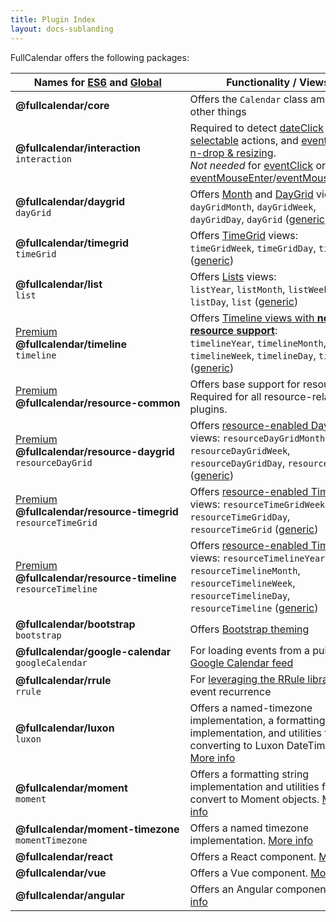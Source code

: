 ```yaml
---
title: Plugin Index
layout: docs-sublanding
---
```


FullCalendar offers the following packages:

<style>
  .plugin-table td:first-child strong { display: block; white-space: nowrap }
</style>

<table class='plugin-table'>
<thead>
  <tr>
    <th>Names for <a href='initialize-es6'>ES6</a> and <a href='initialize-globals#plugins'>Global</a></th>
    <th>Functionality / Views</th>
    <th>Yarn</th>
    <th colspan='2' style='text-align:center'>jsDelivr</th>
      <!-- TODO: don't hardcode latest v4 version URLs -->
  </tr>
</thead>
<tbody>
  <tr>
    <td>
      <strong>@fullcalendar/core</strong>
    </td>
    <td>
      Offers the <code>Calendar</code> class among other things
    </td>
    <td><a href='https://yarnpkg.com/package/@fullcalendar/core'>Yarn</a></td>
    <td><a href='https://cdn.jsdelivr.net/npm/@fullcalendar/core@4.4.2/main.min.js'>JS</a></td>
    <td><a href='https://cdn.jsdelivr.net/npm/@fullcalendar/core@4.4.2/main.min.css'>CSS</a></td>
  </tr>
  <tr>
    <td>
      <strong>@fullcalendar/interaction</strong>
      <code>interaction</code>
    </td>
    <td>
      Required to detect <a href='dateClick'>dateClick</a> actions,
      <a href='selectable'>selectable</a> actions, and
      <a href='editable'>event drag-n-drop &amp; resizing</a>.<br />
      <em>Not needed</em> for
      <a href='eventClick'>eventClick</a> or
      <a href='eventMouseEnter'>eventMouseEnter</a>/<a href='eventMouseLeave'>eventMouseLeave</a>.
    </td>
    <td><a href='https://yarnpkg.com/package/@fullcalendar/interaction'>Yarn</a></td>
    <td><a href='https://cdn.jsdelivr.net/npm/@fullcalendar/interaction@4.4.2/main.min.js'>JS</a></td>
    <td>n/a</td>
  </tr>
  <tr>
    <td>
      <strong>@fullcalendar/daygrid</strong>
      <code>dayGrid</code>
    </td>
    <td>
      Offers <a href='month-view'>Month</a> and <a href='daygrid-view'>DayGrid</a> views:<br />
      <code>dayGridMonth</code>,
      <code>dayGridWeek</code>,
      <code>dayGridDay</code>,
      <code>dayGrid</code> (<a href='custom-view-with-settings'>generic</a>)
    </td>
    <td><a href='https://yarnpkg.com/package/@fullcalendar/daygrid'>Yarn</a></td>
    <td><a href='https://cdn.jsdelivr.net/npm/@fullcalendar/daygrid@4.4.2/main.min.js'>JS</a></td>
    <td><a href='https://cdn.jsdelivr.net/npm/@fullcalendar/daygrid@4.4.2/main.min.css'>CSS</a></td>
  </tr>
  <tr>
    <td>
      <strong>@fullcalendar/timegrid</strong>
      <code>timeGrid</code>
    </td>
    <td>
      Offers <a href='timegrid-view'>TimeGrid</a> views:<br />
      <code>timeGridWeek</code>,
      <code>timeGridDay</code>,
      <code>timeGrid</code> (<a href='custom-view-with-settings'>generic</a>)
    </td>
    <td><a href='https://yarnpkg.com/package/@fullcalendar/timegrid'>Yarn</a></td>
    <td><a href='https://cdn.jsdelivr.net/npm/@fullcalendar/timegrid@4.4.2/main.min.js'>JS</a></td>
    <td><a href='https://cdn.jsdelivr.net/npm/@fullcalendar/timegrid@4.4.2/main.min.css'>CSS</a></td>
  </tr>
  <tr>
    <td>
      <strong>@fullcalendar/list</strong>
      <code>list</code>
    </td>
    <td>
      Offers <a href='list-view'>Lists</a> views:<br />
      <code>listYear</code>,
      <code>listMonth</code>,
      <code>listWeek</code>,
      <code>listDay</code>,
      <code>list</code> (<a href='custom-view-with-settings'>generic</a>)
    </td>
    <td><a href='https://yarnpkg.com/package/@fullcalendar/list'>Yarn</a></td>
    <td><a href='https://cdn.jsdelivr.net/npm/@fullcalendar/list@4.4.2/main.min.js'>JS</a></td>
    <td><a href='https://cdn.jsdelivr.net/npm/@fullcalendar/list@4.4.2/main.min.css'>CSS</a></td>
  </tr>
  <tr>
    <td>
      <a href='{{ site.baseurl }}/pricing' class='badge'>Premium</a>
      <strong>@fullcalendar/timeline</strong>
      <code>timeline</code>
    </td>
    <td>
      Offers <a href='timeline-view-no-resources'>Timeline views with <strong>no resource support</strong></a>:<br />
      <code>timelineYear</code>,
      <code>timelineMonth</code>,
      <code>timelineWeek</code>,
      <code>timelineDay</code>,
      <code>timeline</code> (<a href='custom-view-with-settings'>generic</a>)
    </td>
    <td><a href='https://yarnpkg.com/package/@fullcalendar/timeline'>Yarn</a></td>
    <td><a href='https://cdn.jsdelivr.net/npm/@fullcalendar/timeline@4.4.2/main.min.js'>JS</a></td>
    <td><a href='https://cdn.jsdelivr.net/npm/@fullcalendar/timeline@4.4.2/main.min.css'>CSS</a></td>
  </tr>
  <tr>
    <td>
      <a href='{{ site.baseurl }}/pricing' class='badge'>Premium</a>
      <strong>@fullcalendar/resource-common</strong>
    </td>
    <td>
      Offers base support for resources. Required for all resource-related plugins.
    </td>
    <td><a href='https://yarnpkg.com/package/@fullcalendar/resource-common'>Yarn</a></td>
    <td><a href='https://cdn.jsdelivr.net/npm/@fullcalendar/resource-common@4.4.2/main.min.js'>JS</a></td>
    <td>n/a</td>
  </tr>
  <tr>
    <td>
      <a href='{{ site.baseurl }}/pricing' class='badge'>Premium</a>
      <strong>@fullcalendar/resource-daygrid</strong>
      <code>resourceDayGrid</code>
    </td>
    <td>
      Offers <a href='resource-daygrid-view'>resource-enabled DayGrid</a> views:
      <code>resourceDayGridMonth</code>,
      <code>resourceDayGridWeek</code>,
      <code>resourceDayGridDay</code>,
      <code>resourceDayGrid</code> (<a href='custom-view-with-settings'>generic</a>)
    </td>
    <td><a href='https://yarnpkg.com/package/@fullcalendar/resource-daygrid'>Yarn</a></td>
    <td><a href='https://cdn.jsdelivr.net/npm/@fullcalendar/resource-daygrid@4.4.2/main.min.js'>JS</a></td>
    <td>n/a</td>
  </tr>
  <tr>
    <td>
      <a href='{{ site.baseurl }}/pricing' class='badge'>Premium</a>
      <strong>@fullcalendar/resource-timegrid</strong>
      <code>resourceTimeGrid</code>
    </td>
    <td>
      Offers <a href='vertical-resource-view'>resource-enabled TimeGrid</a> views:
      <code>resourceTimeGridWeek</code>,
      <code>resourceTimeGridDay</code>,
      <code>resourceTimeGrid</code> (<a href='custom-view-with-settings'>generic</a>)
    </td>
    <td><a href='https://yarnpkg.com/package/@fullcalendar/resource-timegrid'>Yarn</a></td>
    <td><a href='https://cdn.jsdelivr.net/npm/@fullcalendar/resource-timegrid@4.4.2/main.min.js'>JS</a></td>
    <td>n/a</td>
  </tr>
  <tr>
    <td>
      <a href='{{ site.baseurl }}/pricing' class='badge'>Premium</a>
      <strong>@fullcalendar/resource-timeline</strong>
      <code>resourceTimeline</code>
    </td>
    <td>
      Offers <a href='timeline-view'>resource-enabled Timeline</a> views:
      <code>resourceTimelineYear</code>,
      <code>resourceTimelineMonth</code>,
      <code>resourceTimelineWeek</code>,
      <code>resourceTimelineDay</code>,
      <code>resourceTimeline</code> (<a href='custom-view-with-settings'>generic</a>)
    </td>
    <td><a href='https://yarnpkg.com/package/@fullcalendar/resource-timeline'>Yarn</a></td>
    <td><a href='https://cdn.jsdelivr.net/npm/@fullcalendar/resource-timeline@4.4.2/main.min.js'>JS</a></td>
    <td><a href='https://cdn.jsdelivr.net/npm/@fullcalendar/resource-timeline@4.4.2/main.min.css'>CSS</a></td>
  </tr>
  <tr>
    <td>
      <strong>@fullcalendar/bootstrap</strong>
      <code>bootstrap</code>
    </td>
    <td>
      Offers <a href='bootstrap-theme'>Bootstrap theming</a>
    </td>
    <td><a href='https://yarnpkg.com/package/@fullcalendar/bootstrap'>Yarn</a></td>
    <td><a href='https://cdn.jsdelivr.net/npm/@fullcalendar/bootstrap@4.4.2/main.min.js'>JS</a></td>
    <td>n/a</td>
  </tr>
  <tr>
    <td>
      <strong>@fullcalendar/google-calendar</strong>
      <code>googleCalendar</code>
    </td>
    <td>
      For loading events from a public <a href='google-calendar'>Google Calendar feed</a>
    </td>
    <td><a href='https://yarnpkg.com/package/@fullcalendar/google-calendar'>Yarn</a></td>
    <td><a href='https://cdn.jsdelivr.net/npm/@fullcalendar/google-calendar@4.4.2/main.min.js'>JS</a></td>
    <td>n/a</td>
  </tr>
  <tr>
    <td>
      <strong>@fullcalendar/rrule</strong>
      <code>rrule</code>
    </td>
    <td>
      For <a href='rrule-plugin'>leveraging the RRule library</a> for event recurrence
    </td>
    <td><a href='https://yarnpkg.com/package/@fullcalendar/rrule'>Yarn</a></td>
    <td><a href='https://cdn.jsdelivr.net/npm/@fullcalendar/rrule@4.4.2/main.min.js'>JS</a></td>
    <td>n/a</td>
  </tr>
  <tr>
    <td>
      <strong>@fullcalendar/luxon</strong>
      <code>luxon</code>
    </td>
    <td>
      Offers a named-timezone implementation, a formatting string implementation, and utilities for converting to Luxon DateTimes. <a href='luxon-plugin'>More info</a>
    </td>
    <td><a href='https://yarnpkg.com/package/@fullcalendar/luxon'>Yarn</a></td>
    <td><a href='https://cdn.jsdelivr.net/npm/@fullcalendar/luxon@4.4.2/main.min.js'>JS</a></td>
    <td>n/a</td>
  </tr>
  <tr>
    <td>
      <strong>@fullcalendar/moment</strong>
      <code>moment</code>
    </td>
    <td>
      Offers a formatting string implementation and utilities fo convert to Moment objects. <a href='moment-plugins'>More info</a>
    </td>
    <td><a href='https://yarnpkg.com/package/@fullcalendar/moment'>Yarn</a></td>
    <td><a href='https://cdn.jsdelivr.net/npm/@fullcalendar/moment@4.4.2/main.min.js'>JS</a></td>
    <td>n/a</td>
  </tr>
  <tr>
    <td>
      <strong>@fullcalendar/moment-timezone</strong>
      <code>momentTimezone</code>
    </td>
    <td>
      Offers a named timezone implementation. <a href='moment-plugins#moment-timezone'>More info</a>
    </td>
    <td><a href='https://yarnpkg.com/package/@fullcalendar/moment-timezone'>Yarn</a></td>
    <td><a href='https://cdn.jsdelivr.net/npm/@fullcalendar/moment-timezone@4.4.2/main.min.js'>JS</a></td>
    <td>n/a</td>
  </tr>
  <tr>
    <td>
      <strong>@fullcalendar/react</strong>
    </td>
    <td>
      Offers a React component. <a href='react'>More info</a>
    </td>
    <td><a href='https://yarnpkg.com/package/@fullcalendar/react'>Yarn</a></td>
    <td><a href='https://cdn.jsdelivr.net/npm/@fullcalendar/react'>JS</a></td>
    <td>n/a</td>
  </tr>
  <tr>
    <td>
      <strong>@fullcalendar/vue</strong>
    </td>
    <td>
      Offers a Vue component. <a href='vue'>More info</a>
    </td>
    <td><a href='https://yarnpkg.com/package/@fullcalendar/vue'>Yarn</a></td>
    <td><a href='https://cdn.jsdelivr.net/npm/@fullcalendar/vue'>JS</a></td>
    <td>n/a</td>
  </tr>
  <tr>
    <td>
      <strong>@fullcalendar/angular</strong>
    </td>
    <td>
      Offers an Angular component. <a href='angular'>More info</a>
    </td>
    <td><a href='https://yarnpkg.com/package/@fullcalendar/angular'>Yarn</a></td>
    <td><a href='https://cdn.jsdelivr.net/npm/@fullcalendar/angular'>JS</a></td>
    <td>n/a</td>
  </tr>
</tbody>
</table>
